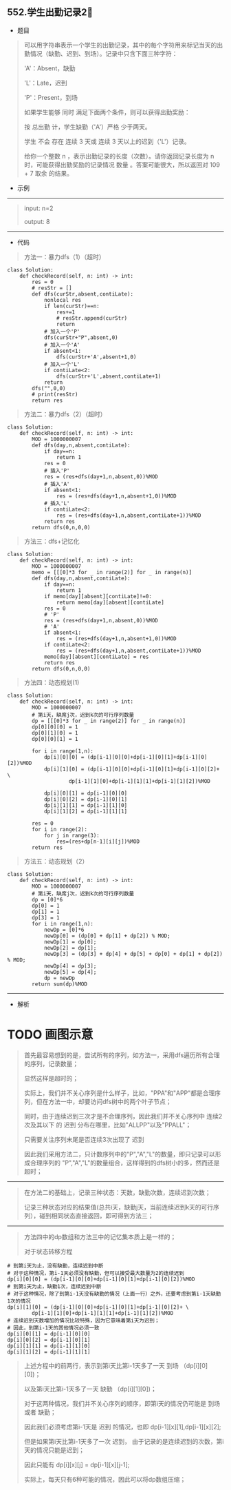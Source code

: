 552.学生出勤记录2⃣️
----------
 - 题目
>可以用字符串表示一个学生的出勤记录，其中的每个字符用来标记当天的出勤情况（缺勤、迟到、到场）。记录中只含下面三种字符：
>
> 'A'：Absent，缺勤
>
> 'L'：Late，迟到
>
> 'P'：Present，到场
>
> 如果学生能够 同时 满足下面两个条件，则可以获得出勤奖励：
> 
> 按 总出勤 计，学生缺勤（'A'）严格 少于两天。
>
> 学生 不会 存在 连续 3 天或 连续 3 天以上的迟到（'L'）记录。
>
> 给你一个整数 n ，表示出勤记录的长度（次数）。请你返回记录长度为 n 时，可能获得出勤奖励的记录情况 数量 。答案可能很大，所以返回对 109 + 7 取余 的结果。
>
 - 示例
 ----------
> input: n=2
>
> output: 8
 ----------
 - 代码
 >
> 方法一：暴力dfs（1）（超时）
>
    class Solution:
        def checkRecord(self, n: int) -> int:
            res = 0
            # resStr = []
            def dfs(curStr,absent,contiLate):
                nonlocal res
                if len(curStr)==n:
                    res+=1
                    # resStr.append(curStr)
                    return
                # 加入一个'P'
                dfs(curStr+"P",absent,0)
                # 加入一个'A'
                if absent<1:
                    dfs(curStr+'A',absent+1,0)
                # 加入一个'L'
                if contiLate<2:
                    dfs(curStr+'L',absent,contiLate+1)
                return
            dfs("",0,0)
            # print(resStr)
            return res
> 
>
> 方法二：暴力dfs（2）（超时）
>
    class Solution:
        def checkRecord(self, n: int) -> int:
            MOD = 1000000007
            def dfs(day,n,absent,contiLate):
                if day==n:
                    return 1
                res = 0
                # 插入'P'
                res = (res+dfs(day+1,n,absent,0))%MOD
                # 插入'A'
                if absent<1:
                    res = (res+dfs(day+1,n,absent+1,0))%MOD
                # 插入'L'
                if contiLate<2:
                    res = (res+dfs(day+1,n,absent,contiLate+1))%MOD
                return res
            return dfs(0,n,0,0)
>
>
> 方法三：dfs+记忆化
>
    class Solution:
        def checkRecord(self, n: int) -> int:
            MOD = 1000000007
            memo = [[[0]*3 for _ in range(2)] for _ in range(n)]
            def dfs(day,n,absent,contiLate):
                if day==n:
                    return 1
                if memo[day][absent][contiLate]!=0:
                    return memo[day][absent][contiLate]
                res = 0
                # 'P'
                res = (res+dfs(day+1,n,absent,0))%MOD
                # 'A'
                if absent<1:
                    res = (res+dfs(day+1,n,absent+1,0))%MOD
                if contiLate<2:
                    res = (res+dfs(day+1,n,absent,contiLate+1))%MOD
                memo[day][absent][contiLate] = res
                return res
            return dfs(0,n,0,0)
>
>
> 方法四：动态规划(1)
>
    class Solution:
        def checkRecord(self, n: int) -> int:
            MOD = 1000000007
            # 第i天，缺席j次，迟到k次的可行序列数量
            dp = [[[0]*3 for _ in range(2)] for _ in range(n)]
            dp[0][0][0] = 1
            dp[0][1][0] = 1
            dp[0][0][1] = 1
    
            for i in range(1,n):
                dp[i][0][0] = (dp[i-1][0][0]+dp[i-1][0][1]+dp[i-1][0][2])%MOD
                dp[i][1][0] = (dp[i-1][0][0]+dp[i-1][0][1]+dp[i-1][0][2]+ \
                        dp[i-1][1][0]+dp[i-1][1][1]+dp[i-1][1][2])%MOD
    
                dp[i][0][1] = dp[i-1][0][0]
                dp[i][0][2] = dp[i-1][0][1]
                dp[i][1][1] = dp[i-1][1][0]
                dp[i][1][2] = dp[i-1][1][1]
    
            res = 0
            for i in range(2):
                for j in range(3):
                    res=(res+dp[n-1][i][j])%MOD
            return res
>
>
> 方法五：动态规划（2）
>
    class Solution:
        def checkRecord(self, n: int) -> int:
            MOD = 1000000007
            # 第i天，缺席j次，迟到k次的可行序列数量
            dp = [0]*6
            dp[0] = 1
            dp[1] = 1
            dp[3] = 1
            for i in range(1,n):
                newDp = [0]*6
                newDp[0] = (dp[0] + dp[1] + dp[2]) % MOD;
                newDp[1] = dp[0];
                newDp[2] = dp[1];
                newDp[3] = (dp[3] + dp[4] + dp[5] + dp[0] + dp[1] + dp[2]) % MOD;
                newDp[4] = dp[3];
                newDp[5] = dp[4];
                dp = newDp
            return sum(dp)%MOD
>
  ----------
 - 解析
# TODO 画图示意
 > 
> 首先最容易想到的是，尝试所有的序列，如方法一，采用dfs遍历所有合理的序列，记录数量；
>
> 显然这样是超时的；
>
> 实际上，我们并不关心序列是什么样子，比如，"PPA"和"APP"都是合理序列，但在方法一中，却要访问dfs树中的两个叶子节点；
>
> 同时，由于连续迟到三次才是不合理序列，因此我们并不关心序列中 连续2次及其以下 的 迟到 分布在哪里，比如"ALLPP"以及"PPALL"；
>
> 只需要关注序列末尾是否连续3次出现了 迟到
>
> 因此我们采用方法二，只计数序列中的"P","A","L"的数量，即只记录可以形成合理序列的 "P","A","L"的数量组合，这样得到的dfs树小的多，然而还是超时；
>
  ----------
>
> 在方法二的基础上，记录三种状态：天数，缺勤次数，连续迟到次数；
>
> 记录三种状态对应的结果值(总共i天，缺勤j天，当前连续迟到k天的可行序列），碰到相同状态直接返回，即可得到方法三；
>
  ----------
>
> 方法四中的dp数组和方法三中的记忆集本质上是一样的；
> 
> 对于状态转移方程
>
    # 到第i天为止，没有缺勤，连续迟到中断
    # 对于这种情况，第i-1天必须没有缺勤，但可以接受最大数量为2的连续迟到
    dp[i][0][0] = (dp[i-1][0][0]+dp[i-1][0][1]+dp[i-1][0][2])%MOD
    # 到第i天为止，缺勤1次，连续迟到中断
    # 对于这种情况，除了到第i-1天没有缺勤的情况（上面一行）之外，还要考虑到第i-1天缺勤1次的情况
    dp[i][1][0] = (dp[i-1][0][0]+dp[i-1][0][1]+dp[i-1][0][2]+ \
            dp[i-1][1][0]+dp[i-1][1][1]+dp[i-1][1][2])%MOD
    # 连续迟到天数增加的情况比较特殊，因为它意味着第i天为迟到；
    # 因此，到第i-1天的其他情况必须一致
    dp[i][0][1] = dp[i-1][0][0]
    dp[i][0][2] = dp[i-1][0][1]
    dp[i][1][1] = dp[i-1][1][0]
    dp[i][1][2] = dp[i-1][1][1]
> 
> 上述方程中的前两行，表示到第i天比第i-1天多了一天 到场 （dp[i][0][0])；
>
> 以及第i天比第i-1天多了一天 缺勤 （dp[i][1][0])；
>
> 对于这两种情况，我们并不关心序列的顺序，即第i天的情况仍可能是 到场 或者 缺勤；
>
> 因此我们必须考虑第i-1天是 迟到 的情况，也即 dp[i-1][x][1],dp[i-1][x][2];
>
> 但是如果第i天比第i-1天多了一次 迟到， 由于记录的是连续迟到的次数，第i天的情况只能是迟到；
>
> 因此只能有 dp[i][x][j] = dp[i-1][x][j-1];
>
> 实际上，每天只有6种可能的情况，因此可以将dp数组压缩；